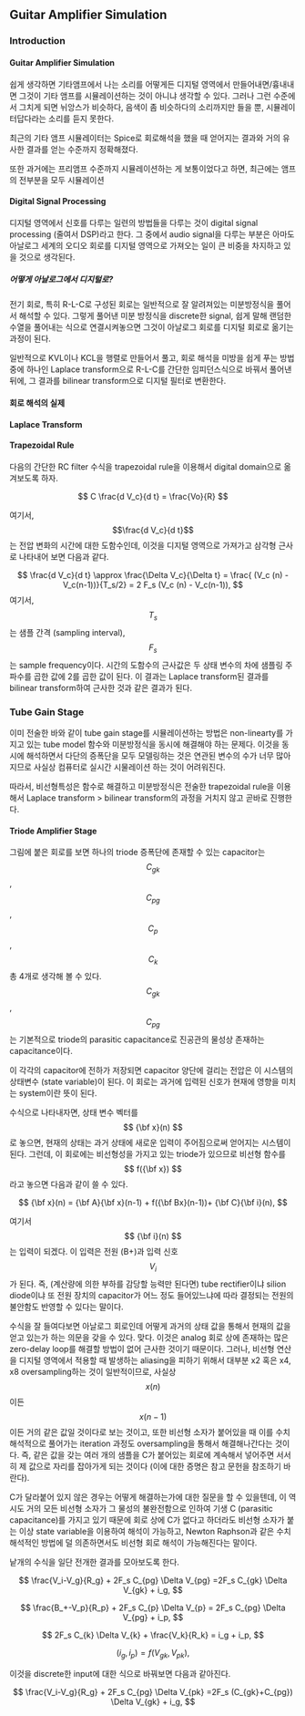 ## Guitar Amplifier Simulation


### Introduction



#### Guitar Amplifier Simulation

쉽게 생각하면 기타앰프에서 나는 소리를 어떻게든 디지털 영역에서 만들어내면/흉내내면 그것이 기타 앰프를 시뮬레이션하는 것이 아니냐 생각할 수 있다. 그러나 그런 수준에서 그치게 되면 뉘앙스가 비슷하다, 음색이 좀 비슷하다의 소리까지만 들을 뿐, 시뮬레이터답다라는 소리를 듣지 못한다.

최근의 기타 앰프 시뮬레이터는 Spice로 회로해석을 했을 때 얻어지는 결과와 거의 유사한 결과를 얻는 수준까지 정확해졌다.

또한 과거에는 프리앰프 수준까지 시뮬레이션하는 게 보통이었다고 하면, 최근에는 앰프의 전부분을 모두 시뮬레이션

#### Digital Signal Processing

디지털 영역에서 신호를 다루는 일련의 방법들을 다루는 것이 digital signal processing (줄여서 DSP)라고 한다. 그 중에서 audio signal을 다루는 부분은 아마도 아날로그 세계의 오디오 회로를 디지털 영역으로 가져오는 일이 큰 비중을 차지하고 있을 것으로 생각된다.

##### 어떻게 아날로그에서 디지털로?

전기 회로, 특히 R-L-C로 구성된 회로는 일반적으로 잘 알려져있는 미분방정식을 풀어서 해석할 수 있다. 그렇게 풀어낸 미분 방정식을 discrete한 signal, 쉽게 말해 랜덤한 수열을 풀어내는 식으로 연결시켜놓으면 그것이 아날로그 회로를 디지털 회로로 옮기는 과정이 된다.

일반적으로 KVL이나 KCL을 행렬로 만들어서 풀고, 회로 해석을 미방을 쉽게 푸는 방법 중에 하나인 Laplace transform으로 R-L-C를 간단한 임피던스식으로 바꿔서 풀어낸 뒤에, 그 결과를 bilinear transform으로 디지털 필터로 변환한다.

#### 회로 해석의 실제



#### Laplace Transform


#### Trapezoidal Rule

다음의 간단한 RC filter 수식을 trapezoidal rule을 이용해서 digital domain으로 옮겨보도록 하자.

$$ C \frac{d V_c}{d t} = \frac{Vo}{R} $$

여기서, $$\frac{d V_c}{d t}$$는 전압 변화의 시간에 대한 도함수인데, 이것을 디지털 영역으로 가져가고 삼각형 근사로 나타내어 보면 다음과 같다.

$$ \frac{d V_c}{d t} \approx \frac{\Delta V_c}{\Delta t} = \frac{ (V_c (n) - V_c(n-1))}{T_s/2} = 2 F_s (V_c (n) - V_c(n-1)), $$
여기서, $$T_s$$는 샘플 간격 (sampling interval), $$ F_s $$는 sample frequency이다. 시간의 도함수의 근사값은 두 상태 변수의 차에 샘플링 주파수를 곱한 값에 2를 곱한 값이 된다. 이 결과는 Laplace transform된 결과를 bilinear transform하여 근사한 것과 같은 결과가 된다.

### Tube Gain Stage

이미 전술한 바와 같이 tube gain stage를 시뮬레이션하는 방법은 non-linearty를 가지고 있는 tube model 함수와 미분방정식을 동시에 해결해야 하는 문제다. 이것을 동시에 해석하면서 다단의 증폭단을 모두 모델링하는 것은 연관된 변수의 수가 너무 많아지므로 사실상 컴퓨터로 실시간 시물레이션 하는 것이 어려워진다.

따라서, 비선형특성은 함수로 해결하고 미분방정식은 전술한 trapezoidal rule을 이용해서 Laplace transform > bilinear transform의 과정을 거치지 않고 곧바로 진행한다.

#### Triode Amplifier Stage

그림에 붙은 회로를 보면 하나의 triode 증폭단에 존재할 수 있는 capacitor는 $$C_{gk}$$, $$C_{pg}$$, $$C_{p}$$, $$C_{k}$$ 총 4개로 생각해 볼 수 있다. $$C_{gk}$$, $$C_{pg}$$는 기본적으로 triode의 parasitic capacitance로 진공관의 물성상 존재하는 capacitance이다.

이 각각의 capacitor에 전하가 저장되면 capacitor 양단에 걸리는 전압은 이 시스템의 상태변수 (state variable)이 된다. 이 회로는 과거에 입력된 신호가 현재에 영향을 미치는 system이란 뜻이 된다.

수식으로 나타내자면, 상태 변수 벡터를 $$ {\bf x}(n) $$로 놓으면, 현재의 상태는 과거 상태에 새로운 입력이 주어짐으로써 얻어지는 시스템이 된다. 그런데, 이 회로에는 비선형성을 가지고 있는 triode가 있으므로 비선형 함수를 $$ f({\bf x}) $$라고 놓으면 다음과 같이 쓸 수 있다.

$$ {\bf x}(n) = {\bf A}{\bf x}(n-1) + f({\bf Bx}(n-1))+ {\bf C}{\bf i}(n), $$

여기서 $$ {\bf i}(n) $$는 입력이 되겠다. 이 입력은 전원 (B+)과 입력 신호 $$V_i$$ 가 된다. 즉, (계산량에 의한 부하를 감당할 능력만 된다면) tube rectifier이냐 silion diode이냐 또 전원 장치의 capacitor가 어느 정도 들어있느냐에 따라 결정되는 전원의 불안함도 반영할 수 있다는 말이다.

수식을 잘 들여다보면 아날로그 회로인데 어떻게 과거의 상태 값을 통해서 현재의 값을 얻고 있는가 하는 의문을 갖을 수 있다. 맞다. 이것은 analog 회로 상에 존재하는 많은 zero-delay loop를 해결할 방법이 없어 근사한 것이기 때문이다. 그러나, 비선형 연산을 디지털 영역에서 적용할 때 발생하는 aliasing을 피하기 위해서 대부분 x2 혹은 x4, x8 oversampling하는 것이 일반적이므로, 사실상 $$ x(n) $$ 이든 $$ x(n-1) $$이든 거의 같은 값일 것이다로 보는 것이고, 또한 비선형 소자가 붙어있을 때 이를 수치해석적으로 풀어가는 iteration 과정도 oversampling을 통해서 해결해나간다는 것이다. 즉, 같은 값을 갖는 여러 개의 샘플을 C가 붙어있는 회로에 계속해서 넣어주면 서서히 제 값으로 자리를 잡아가게 되는 것이다 (이에 대한 증명은 참고 문헌을 참조하기 바란다).

C가 달라붙어 있지 않은 경우는 어떻게 해결하는가에 대한 질문을 할 수 있을텐데, 이 역시도 거의 모든 비선형 소자가 그 물성의 불완전함으로 인하여 기생 C (parasitic capacitance)를 가지고 있기 때문에 회로 상에 C가 없다고 하더라도 비선형 소자가 붙는 이상 state variable을 이용하여 해석이 가능하고, Newton Raphson과 같은 수치 해석적인 방법에 덜 의존하면서도 비선형 회로 해석이 가능해진다는 말이다.

낱개의 수식을 일단 전개한 결과를 모아보도록 한다.

$$ \frac{V_i-V_g}{R_g} + 2F_s C_{pg} \Delta V_{pg} =2F_s C_{gk} \Delta V_{gk} + i_g, $$

$$ \frac{B_+-V_p}{R_p} + 2F_s C_{p} \Delta V_{p} = 2F_s C_{pg} \Delta V_{pg} + i_p, $$

$$ 2F_s C_{k} \Delta V_{k} + \frac{V_k}{R_k} = i_g + i_p, $$

$$ (i_g, i_p) = f (V_{gk}, V_{pk}),$$

이것을 discrete한 input에 대한 식으로 바꿔보면 다음과 같아진다.

$$ \frac{V_i-V_g}{R_g} + 2F_s C_{pg} \Delta V_{pk} =2F_s (C_{gk}+C_{pg}) \Delta V_{gk} + i_g, $$

